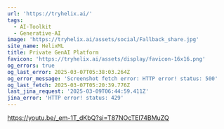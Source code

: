 ```yaml
---
url: 'https://tryhelix.ai/'
tags:
  - AI-Toolkit
  - Generative-AI
image: 'https://tryhelix.ai/assets/social/Fallback_share.jpg'
site_name: HelixML
title: Private GenAI Platform
favicon: 'https://tryhelix.ai/assets/display/favicon-16x16.png'
og_errors: true
og_last_error: 2025-03-07T05:38:03.264Z
og_error_message: 'Screenshot fetch error: HTTP error! status: 500'
og_last_fetch: 2025-03-07T05:20:39.776Z
last_jina_request: '2025-03-09T06:44:59.411Z'
jina_error: 'HTTP error! status: 429'
---
```


https://youtu.be/_em-1T_dKbQ?si=T87NOcTEI74BMuZQ
